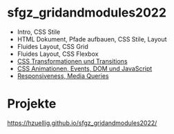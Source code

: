 # sfgz_gridandmodules2022

* Intro, CSS Stile
* HTML Dokument, Pfade aufbauen, CSS Stile, Layout
* Fluides Layout, CSS Grid
* Fluides Layout, CSS Flexbox
* <a href="tag6/tag6.md">CSS Transformationen und Transitions</a>
* <a href="tag7/tag7.md">CSS Animationen, Events, DOM und JavaScript</a>
* <a href="tag8/tag8.md">Responsiveness, Media Queries</a>

# Projekte
https://hzuellig.github.io/sfgz_gridandmodules2022/
